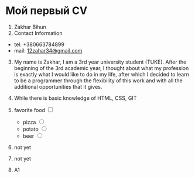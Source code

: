 # Мой первый CV

1. Zakhar Bihun
1. Contact Information

- tel: +380663784899
- mail: 12zahar34@gmail.com

3. My name is Zakhar, I am a 3rd year university student (TUKE).
   After the beginning of the 3rd academic year, I thought about what my profession is exactly what I would like to do in my life, after which I decided to learn to be a programmer through the flexibility of this work and with all the additional opportunities that it gives.
4. While there is basic knowledge of HTML, CSS, GIT
1. <label for="#">favorite food</label>
   <input type="checkbox" required />

   - <label for="pizza">pizza</label>
     <input id="pizza" type="radio" name="food" required />
   - <label for="potato">potato</label>
     <input id="potato" type="radio" name="food" required />
   - <label for="beer">beer</label>
     <input id="beer" type="radio" name="food" required />

1. not yet
1. not yet
1. A1
